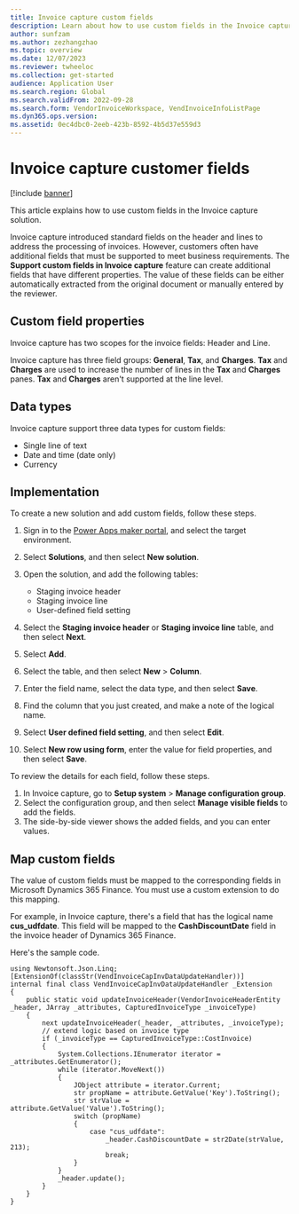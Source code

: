 ```yaml
---
title: Invoice capture custom fields
description: Learn about how to use custom fields in the Invoice capture solution, including an overview on custom field properties and data types.
author: sunfzam
ms.author: zezhangzhao
ms.topic: overview
ms.date: 12/07/2023
ms.reviewer: twheeloc
ms.collection: get-started
audience: Application User
ms.search.region: Global
ms.search.validFrom: 2022-09-28
ms.search.form: VendorInvoiceWorkspace, VendInvoiceInfoListPage
ms.dyn365.ops.version: 
ms.assetid: 0ec4dbc0-2eeb-423b-8592-4b5d37e559d3
---
```


# Invoice capture customer fields

[!include [banner](../includes/banner.md)]

This article explains how to use custom fields in the Invoice capture solution.

Invoice capture introduced standard fields on the header and lines to address the processing of invoices. However, customers often have additional fields that must be supported to meet business requirements. The **Support custom fields in Invoice capture** feature can create additional fields that have different properties. The value of these fields can be either automatically extracted from the original document or manually entered by the reviewer.

## Custom field properties

Invoice capture has two scopes for the invoice fields: Header and Line.

Invoice capture has three field groups: **General**, **Tax**, and **Charges**. **Tax** and **Charges** are used to increase the number of lines in the **Tax** and **Charges** panes. **Tax** and **Charges** aren't supported at the line level.

## Data types

Invoice capture support three data types for custom fields:

- Single line of text
- Date and time (date only)
- Currency 

## Implementation

To create a new solution and add custom fields, follow these steps.

1. Sign in to the [Power Apps maker portal](https://make.powerapps.com/), and select the target environment.
2. Select **Solutions**, and then select **New solution**.
3. Open the solution, and add the following tables:

    - Staging invoice header
    - Staging invoice line
    - User-defined field setting

4. Select the **Staging invoice header** or **Staging invoice line** table, and then select **Next**.
5. Select **Add**.
6. Select the table, and then select **New** \> **Column**.
7. Enter the field name, select the data type, and then select **Save**.
8. Find the column that you just created, and make a note of the logical name.
9. Select **User defined field setting**, and then select **Edit**.
10. Select **New row using form**, enter the value for field properties, and then select **Save**.

To review the details for each field, follow these steps.

1. In Invoice capture, go to **Setup system** \> **Manage configuration group**.
2. Select the configuration group, and then select **Manage visible fields** to add the fields.
3. The side-by-side viewer shows the added fields, and you can enter values.

## Map custom fields

The value of custom fields must be mapped to the corresponding fields in Microsoft Dynamics 365 Finance. You must use a custom extension to do this mapping.

For example, in Invoice capture, there's a field that has the logical name **cus\_udfdate**. This field will be mapped to the **CashDiscountDate** field in the invoice header of Dynamics 365 Finance.

Here's the sample code.

```
using Newtonsoft.Json.Linq; 
[ExtensionOf(classStr(VendInvoiceCapInvDataUpdateHandler))] 
internal final class VendInvoiceCapInvDataUpdateHandler _Extension 
{ 
    public static void updateInvoiceHeader(VendorInvoiceHeaderEntity _header, JArray _attributes, CapturedInvoiceType _invoiceType) 
    { 
        next updateInvoiceHeader(_header, _attributes, _invoiceType); 
        // extend logic based on invoice type 
        if (_invoiceType == CapturedInvoiceType::CostInvoice) 
        { 
            System.Collections.IEnumerator iterator = _attributes.GetEnumerator(); 
            while (iterator.MoveNext()) 
            { 
                JObject attribute = iterator.Current; 
                str propName = attribute.GetValue('Key').ToString(); 
                str strValue =  attribute.GetValue('Value').ToString(); 
                switch (propName) 
                { 
                    case "cus_udfdate": 
                        _header.CashDiscountDate = str2Date(strValue, 213); 
                        break; 
                } 
            } 
            _header.update(); 
        } 
    } 
}
```
